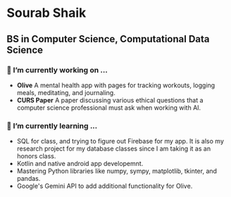 # Sourab Shaik
## BS in Computer Science, Computational Data Science

### 🔭 I’m currently working on ...
- **Olive** A mental health app with pages for tracking workouts, logging meals, meditating, and journaling.
- **CURS Paper** A paper discussing various ethical questions that a computer science professional must ask when working with AI.

### 🌱 I’m currently learning ...
- SQL for class, and trying to figure out Firebase for my app. It is also my research project for my database classes since I am taking it as an honors class.
- Kotlin and native android app developemnt.
- Mastering Python libraries like numpy, sympy, matplotlib, tkinter, and pandas.
- Google's Gemini API to add additional functionality for Olive.




<!--
**ubernerd117/ubernerd117** is a ✨ _special_ ✨ repository because its `README.md` (this file) appears on your GitHub profile.

Here are some ideas to get you started:


- 🌱 I’m currently learning ...
- 👯 I’m looking to collaborate on ...
- 🤔 I’m looking for help with ...
- 💬 Ask me about ...
- 📫 How to reach me: ...
- 😄 Pronouns: ...
- ⚡ Fun fact: ...
-->
